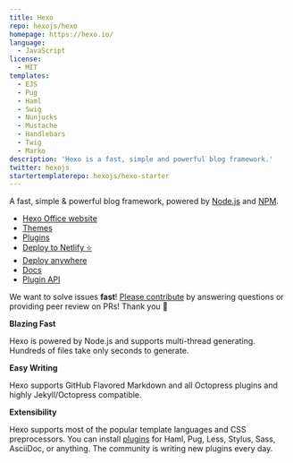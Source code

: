 ```yaml
---
title: Hexo
repo: hexojs/hexo
homepage: https://hexo.io/
language:
  - JavaScript
license:
  - MIT
templates:
  - EJS
  - Pug
  - Haml
  - Swig
  - Nunjucks
  - Mustache
  - Handlebars
  - Twig
  - Marko
description: 'Hexo is a fast, simple and powerful blog framework.'
twitter: hexojs
startertemplaterepo: hexojs/hexo-starter
---
```


A fast, simple & powerful blog framework, powered by [Node.js](https://nodejs.org) and [NPM](https://www.npmjs.com/).

- [Hexo Office website](https://hexo.io/)
- [Themes](https://hexo.io/themes)
- [Plugins](https://hexo.io/plugins)
- [Deploy to Netlify ⭐️](https://hexo.io/docs/one-command-deployment#Netlify)
- [Deploy anywhere](https://hexo.io/docs/one-command-deployment)
- [Docs](https://hexo.io/docs/)
- [Plugin API](https://hexo.io/api/)

We want to solve issues **fast**! [Please contribute](https://github.com/hexojs/hexo/issues) by answering questions or providing peer review on PRs! Thank you 🤗

**Blazing Fast**

Hexo is powered by Node.js and supports multi-thread generating. Hundreds of files take only seconds to generate.

**Easy Writing**

Hexo supports GitHub Flavored Markdown and all Octopress plugins and highly Jekyll/Octopress compatible.

**Extensibility**

Hexo supports most of the popular template languages and CSS preprocessors. You can install [plugins](https://hexo.io/plugins) for Haml, Pug, Less, Stylus, Sass, AsciiDoc, or anything. The community is writing new plugins every day.
